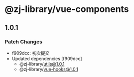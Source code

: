 # @zj-library/vue-components

## 1.0.1

### Patch Changes

-   f909dcc: 初次提交
-   Updated dependencies [f909dcc]
    -   @zj-library/utils@1.0.1
    -   @zj-library/vue-hooks@1.0.1
